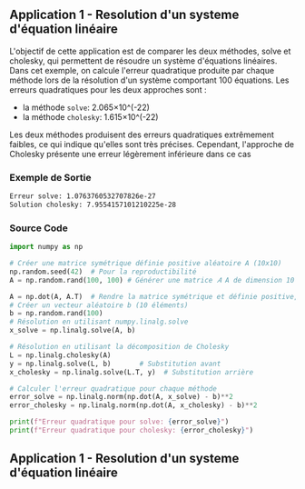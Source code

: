 ## Application 1 - Resolution d'un systeme d'équation linéaire

L'objectif de cette application est de comparer les deux méthodes, solve et cholesky, qui permettent de résoudre un système d'équations linéaires.
Dans cet exemple, on calcule l'erreur quadratique produite par chaque méthode lors de la résolution d'un système comportant 100 équations.
Les erreurs quadratiques pour les deux approches sont :
- la méthode `solve`: 2.065×10^(-22) 
- la méthode `cholesky`: 1.615×10^(-22)

Les deux méthodes produisent des erreurs quadratiques extrêmement faibles, ce qui indique qu'elles sont très précises. Cependant, l'approche de Cholesky présente une erreur légèrement inférieure dans ce cas
### Exemple de Sortie

```txt
Erreur solve: 1.0763760532707826e-27
Solution cholesky: 7.9554157101210225e-28
```
### Source Code
```python
import numpy as np

# Créer une matrice symétrique définie positive aléatoire A (10x10)
np.random.seed(42)  # Pour la reproductibilité
A = np.random.rand(100, 100) # Générer une matrice 𝐴 A de dimension 10 × 10 10×10 avec des valeurs aléatoires comprises entre 0 et 1

A = np.dot(A, A.T)  # Rendre la matrice symétrique et définie positive, ce qui est une condition pour utiliser la décomposition de Cholesky
# Créer un vecteur aléatoire b (10 éléments)
b = np.random.rand(100)
# Résolution en utilisant numpy.linalg.solve
x_solve = np.linalg.solve(A, b)

# Résolution en utilisant la décomposition de Cholesky
L = np.linalg.cholesky(A)
y = np.linalg.solve(L, b)       # Substitution avant
x_cholesky = np.linalg.solve(L.T, y)  # Substitution arrière

# Calculer l'erreur quadratique pour chaque méthode
error_solve = np.linalg.norm(np.dot(A, x_solve) - b)**2
error_cholesky = np.linalg.norm(np.dot(A, x_cholesky) - b)**2

print(f"Erreur quadratique pour solve: {error_solve}")
print(f"Erreur quadratique pour cholesky: {error_cholesky}")

```

## Application 1 - Resolution d'un systeme d'équation linéaire